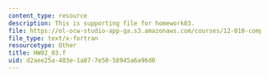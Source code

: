 ```yaml
---
content_type: resource
description: This is supporting file for homework03.
file: https://ol-ocw-studio-app-qa.s3.amazonaws.com/courses/12-010-computational-methods-of-scientific-programming-fall-2011/d2aee25a483e1a877e5058945a6a96d0_HW02_03.f
file_type: text/x-fortran
resourcetype: Other
title: HW02_03.f
uid: d2aee25a-483e-1a87-7e50-58945a6a96d0
---
```

